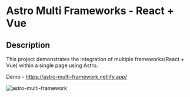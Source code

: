 # Astro Multi Frameworks - React + Vue

## Description

This project demonstrates the integration of multiple frameworks(React + Vue) within a single page using Astro.

Demo - https://astro-multi-framework.netlify.app/

![astro-multi-framework](https://github.com/user-attachments/assets/b99375c3-aafa-4423-94e5-4ee0f6123d9c)
